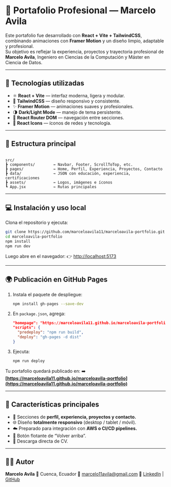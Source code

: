 # 🚀 Portafolio Profesional — Marcelo Avila

Este portafolio fue desarrollado con **React + Vite + TailwindCSS**, combinando animaciones con **Framer Motion** y un diseño limpio, adaptable y profesional.  
Su objetivo es reflejar la experiencia, proyectos y trayectoria profesional de **Marcelo Avila**, Ingeniero en Ciencias de la Computación y Máster en Ciencia de Datos.

---

## 🧠 Tecnologías utilizadas

- ⚛️ **React + Vite** — interfaz moderna, ligera y modular.  
- 🎨 **TailwindCSS** — diseño responsivo y consistente.  
- ✨ **Framer Motion** — animaciones suaves y profesionales.  
- 🌗 **Dark/Light Mode** — manejo de tema persistente.  
- 🧩 **React Router DOM** — navegación entre secciones.  
- 🧰 **React Icons** — íconos de redes y tecnología.  

---

## 📂 Estructura principal

```

src/
┣ components/        → Navbar, Footer, ScrollToTop, etc.
┣ pages/             → Home, Perfil, Experiencia, Proyectos, Contacto
┣ data/              → JSON con educación, experiencia, certificaciones
┣ assets/            → Logos, imágenes e íconos
┗ App.jsx            → Rutas principales

````

---

## 💻 Instalación y uso local

Clona el repositorio y ejecuta:

```bash
git clone https://github.com/marceloavila11/marceloavila-portfolio.git
cd marceloavila-portfolio
npm install
npm run dev
````

Luego abre en el navegador:
👉 [http://localhost:5173](http://localhost:5173)

---

## 🌍 Publicación en GitHub Pages

1. Instala el paquete de despliegue:

   ```bash
   npm install gh-pages --save-dev
   ```

2. En `package.json`, agrega:

   ```json
   "homepage": "https://marceloavila11.github.io/marceloavila-portfolio",
   "scripts": {
     "predeploy": "npm run build",
     "deploy": "gh-pages -d dist"
   }
   ```

3. Ejecuta:

   ```bash
   npm run deploy
   ```

Tu portafolio quedará publicado en:
➡️ **[https://marceloavila11.github.io/marceloavila-portfolio](https://marceloavila11.github.io/marceloavila-portfolio)**

---

## 📸 Características principales

* 💼 Secciones de **perfil, experiencia, proyectos y contacto.**
* 🌐 Diseño **totalmente responsivo** (desktop / tablet / móvil).
* ☁️ Preparado para integración con **AWS o CI/CD pipelines.**
* 🔁 Botón flotante de “Volver arriba”.
* 📄 Descarga directa de CV.

---

## 🧑‍💻 Autor

**Marcelo Avila**
📍 Cuenca, Ecuador
📧 [marcelo11avila@gmail.com](mailto:marcelo11avila@gmail.com)
🔗 [LinkedIn](https://linkedin.com/in/marcelo11avila) | [GitHub](https://github.com/marceloavila11)



